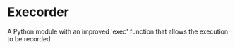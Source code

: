 # Execorder
A Python module with an improved 'exec' function that allows the execution to be recorded
